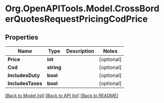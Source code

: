 
# Org.OpenAPITools.Model.CrossBorderQuotesRequestPricingCodPrice

## Properties

Name | Type | Description | Notes
------------ | ------------- | ------------- | -------------
**Price** | **int** |  | [optional] 
**Cod** | **string** |  | [optional] 
**IncludesDuty** | **bool** |  | [optional] 
**IncludesTaxes** | **bool** |  | [optional] 

[[Back to Model list]](../README.md#documentation-for-models)
[[Back to API list]](../README.md#documentation-for-api-endpoints)
[[Back to README]](../README.md)

